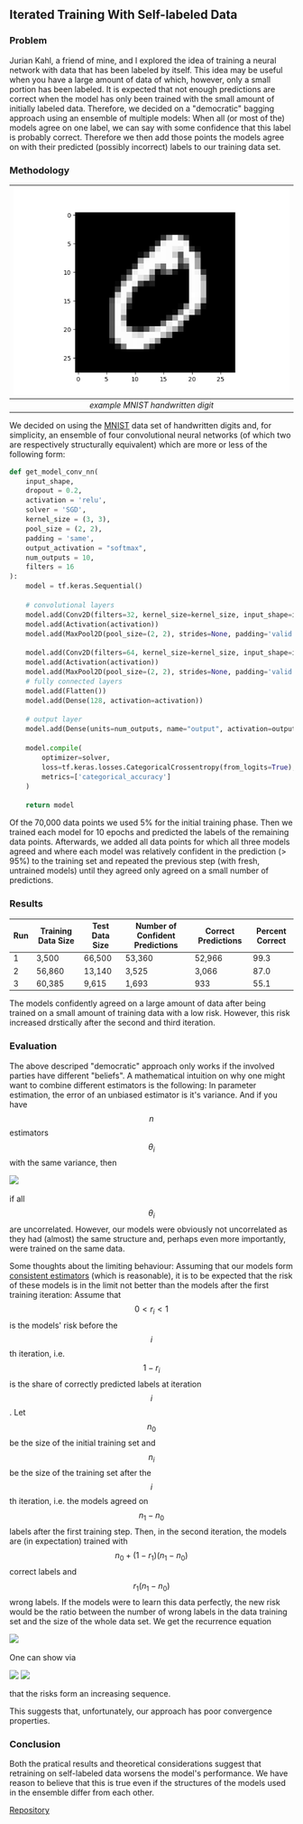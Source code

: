 ## Iterated Training With Self-labeled Data 

### Problem

Jurian Kahl, a friend of mine, and I explored the idea of training a neural network with data that has been labeled by itself. This idea may be useful when you have a large amount of data of which, however, only a small portion has been labeled.
It is expected that not enough predictions are correct when the model has only been trained with the small amount of initially labeled data. Therefore, we decided on a "democratic" bagging approach using an ensemble of multiple models: When all (or most of the) models agree on one label, we can say with some confidence that this label is probably correct. Therefore we then add those points the models agree on with their predicted (possibly incorrect) labels to our training data set. 

### Methodology

| ![28 by 28 pixel handwritten digit 0](images/MNIST_example_digit_0.png) | 
|:--:| 
| *example MNIST handwritten digit* |

We decided on using the <a href="http://yann.lecun.com/exdb/mnist/" target="_blank" rel="noopener noreferrer">MNIST</a> data set of handwritten digits and, for simplicity, an ensemble of four convolutional neural networks (of which two are respectively structurally equivalent) which are more or less of the following form:

```python
def get_model_conv_nn(
    input_shape,
    dropout = 0.2,
    activation = 'relu',
    solver = 'SGD',
    kernel_size = (3, 3),
    pool_size = (2, 2),
    padding = 'same',
    output_activation = "softmax",
    num_outputs = 10,
    filters = 16
):
    model = tf.keras.Sequential()

    # convolutional layers
    model.add(Conv2D(filters=32, kernel_size=kernel_size, input_shape=input_shape, padding=padding))
    model.add(Activation(activation))
    model.add(MaxPool2D(pool_size=(2, 2), strides=None, padding='valid'))

    model.add(Conv2D(filters=64, kernel_size=kernel_size, input_shape=input_shape, padding=padding))
    model.add(Activation(activation))
    model.add(MaxPool2D(pool_size=(2, 2), strides=None, padding='valid'))
    # fully connected layers
    model.add(Flatten())
    model.add(Dense(128, activation=activation))

    # output layer
    model.add(Dense(units=num_outputs, name="output", activation=output_activation))

    model.compile(
        optimizer=solver,
        loss=tf.keras.losses.CategoricalCrossentropy(from_logits=True),
        metrics=['categorical_accuracy']
    )

    return model
```

Of the 70,000 data points we used 5% for the initial training phase. Then we trained each model for 10 epochs and predicted the labels of the remaining data points. Afterwards, we added all data points for which all three models agreed and where each model was relatively confident in the prediction (> 95%) to the training set and repeated the previous step (with fresh, untrained models) until they agreed only agreed on a small number of predictions.

### Results

| Run | Training Data Size | Test Data Size | Number of Confident Predictions | Correct Predictions | Percent Correct |
|-----|--------------------|----------------|---------------------------------|---------------------|-----------------|
| 1   | 3,500              | 66,500         | 53,360                          | 52,966              | 99.3            |
| 2   | 56,860             | 13,140         | 3,525                           | 3,066               | 87.0            |
| 3   | 60,385             | 9,615          | 1,693                           | 933                 | 55.1            |

The models confidently agreed on a large amount of data after being trained on a small amount of training data with a low risk.
However, this risk increased drstically after the second and third iteration.

### Evaluation


The above descriped "democratic" approach only works if the involved parties have different "beliefs". A mathematical intuition on why one might want to combine different estimators is the following: In parameter estimation, the error of an unbiased estimator is it's variance. And if you have $$n$$ estimators $$\theta_i$$ with the same variance, then

<img src="https://render.githubusercontent.com/render/math?math=Var(\frac{1}{n} \sum_{i=1}^n \theta_i) = \frac{1}{n^2} n Var(\theta_1) = \frac{1}{n} Var(\theta_1)">

if all $$\theta_i$$ are uncorrelated. However, our models were obviously not uncorrelated as they had (almost) the same structure and, perhaps even more importantly, were trained on the same data.

Some thoughts about the limiting behaviour: Assuming that our models form [consistent estimators](https://en.wikipedia.org/wiki/Consistent_estimator) (which is reasonable), it is to be expected that the risk of these models is in the limit not better than the models after the first training iteration:
Assume that $$0 < r_i < 1$$ is the models' risk before the $$i$$th iteration, i.e. $$1-r_i$$ is the share of correctly predicted labels at iteration $$i$$. Let $$n_0$$ be the size of the initial training set and $$n_i$$ be the size of the training set after the $$i$$th iteration, i.e. the models agreed on $$n_1-n_0$$ labels after the first training step.
Then, in the second iteration, the models are (in expectation) trained with $$n_0+(1-r_1)(n_1-n_0)$$ correct labels and $$r_1(n_1-n_0)$$ wrong labels. If the models were to learn this data perfectly, the new risk would be the ratio between the number of wrong labels in the data training set and the size of the whole data set. We get the recurrence equation

<img src="https://render.githubusercontent.com/render/math?math=r_i = \frac{\sum_{j=1}^i r_{j-1}(n_j-n_{j-1})}{n_i}.">

One can show via

<img src="https://render.githubusercontent.com/render/math?math=r_{i%2b1}-r_i = \frac{\sum_{j=1}^{i%2b1} r_{j-1}(n_j-n_{j-1})}{n_{i%2b1}} - \frac{\sum_{j=1}^i r_{j-1}(n_j-n_{j-1})}{n_i}">
<img src="https://render.githubusercontent.com/render/math?math=\geq \frac{\sum_{j=1}^{i%2b1} r_{j-1}(n_j-n_{j-1})}{n_{i}} - \frac{\sum_{j=1}^i r_{j-1}(n_j-n_{j-1})}{n_i} = r_{i}(n_{i%2b1}-n_i) \geq 0">

that the risks form an increasing sequence. 

<!--- Die Abschaetzung ist sehr schwach.
Using [Chebyshev's sum inequality](https://en.wikipedia.org/wiki/Chebyshev%27s_sum_inequality), we even have

<img src="https://render.githubusercontent.com/render/math?math=r_i \geq \left(\frac{1}{n_i} \sum_{j=1}^i r_{j-1}\right) \left(\frac{1}{n_i} \sum_{j=1}^i (n_j-n_{j-1})\right) = \left(\frac{1}{n_i} \sum_{j=1}^i r_{j-1}\right)\frac{n_i-n_0}{n_i}.">
--->

This suggests that, unfortunately, our approach has poor convergence properties.

### Conclusion

Both the pratical results and theoretical considerations suggest that retraining on self-labeled data worsens the model's performance. We have reason to believe that this is true even if the structures of the models used in the ensemble differ from each other.

[Repository](https://gitlab.com/nniklasvm/machine-learning-project-2020)
